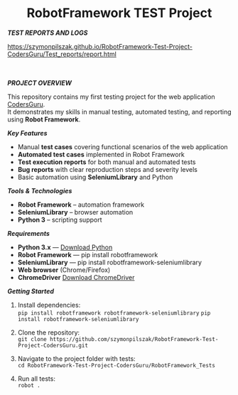 <h1 align="center">RobotFramework TEST Project</h1>


***TEST REPORTS AND LOGS***

https://szymonpilszak.github.io/RobotFramework-Test-Project-CodersGuru/Test_reports/report.html
<br>
<br>
<br>


***PROJECT OVERVIEW***

This repository contains my first testing project for the web application [CodersGuru](https://tester.codersguru.pl/).  
It demonstrates my skills in manual testing, automated testing, and reporting using **Robot Framework**.

***Key Features***
- Manual **test cases** covering functional scenarios of the web application
- **Automated test cases** implemented in Robot Framework
- **Test execution reports** for both manual and automated tests
- **Bug reports** with clear reproduction steps and severity levels
- Basic automation using **SeleniumLibrary** and Python


***Tools & Technologies***
- **Robot Framework** – automation framework
- **SeleniumLibrary** – browser automation
- **Python 3** – scripting support

***Requirements***
- **Python 3.x** — [Download Python](https://www.python.org/downloads/)
- **Robot Framework** — pip install robotframework
- **SeleniumLibrary** — pip install robotframework-seleniumlibrary
- **Web browser** (Chrome/Firefox)
- **ChromeDriver** [Download ChromeDriver](https://googlechromelabs.github.io/chrome-for-testing/#stable)

***Getting Started***
1. Install dependencies:  
   `pip install robotframework robotframework-seleniumlibrary`
   `pip install robotframework-seleniumlibrary`

2. Clone the repository:  
   `git clone https://github.com/szymonpilszak/RobotFramework-Test-Project-CodersGuru.git`
   
3. Navigate to the project folder with tests:  
   `cd RobotFramework-Test-Project-CodersGuru/RobotFramework_Tests`
   
5. Run all tests:  
   `robot .`  

